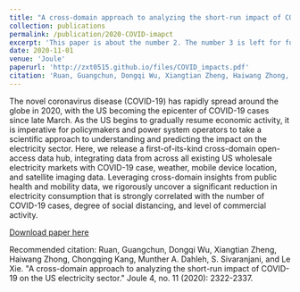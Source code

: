 ```yaml
---
title: "A cross-domain approach to analyzing the short-run impact of COVID-19 on the US electricity sector"
collection: publications
permalink: /publication/2020-COVID-imapct
excerpt: 'This paper is about the number 2. The number 3 is left for future work.'
date: 2020-11-01
venue: 'Joule'
paperurl: 'http://zxt0515.github.io/files/COVID_impacts.pdf'
citation: 'Ruan, Guangchun, Dongqi Wu, Xiangtian Zheng, Haiwang Zhong, Chongqing Kang, Munther A. Dahleh, S. Sivaranjani, and Le Xie. "A cross-domain approach to analyzing the short-run impact of COVID-19 on the US electricity sector." Joule 4, no. 11 (2020): 2322-2337.'
---
```

The novel coronavirus disease (COVID-19) has rapidly spread around the globe in 2020, with the US becoming the epicenter of COVID-19 cases since late March. As the US begins to gradually resume economic activity, it is imperative for policymakers and power system operators to take a scientific approach to understanding and predicting the impact on the electricity sector. Here, we release a first-of-its-kind cross-domain open-access data hub, integrating data from across all existing US wholesale electricity markets with COVID-19 case, weather, mobile device location, and satellite imaging data. Leveraging cross-domain insights from public health and mobility data, we rigorously uncover a significant reduction in electricity consumption that is strongly correlated with the number of COVID-19 cases, degree of social distancing, and level of commercial activity.

[Download paper here](http://zxt0515.github.io/files/COVID_impacts.pdf)

Recommended citation: Ruan, Guangchun, Dongqi Wu, Xiangtian Zheng, Haiwang Zhong, Chongqing Kang, Munther A. Dahleh, S. Sivaranjani, and Le Xie. "A cross-domain approach to analyzing the short-run impact of COVID-19 on the US electricity sector." Joule 4, no. 11 (2020): 2322-2337.